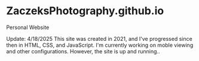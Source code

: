 # ZaczeksPhotography.github.io
Personal Website

Update: 4/18/2025
  This site was created in 2021, and I've progressed since then in HTML, CSS, and JavaScript. 
  I'm currently working on moble viewing and other configurations. 
  However, the site is up and running..

